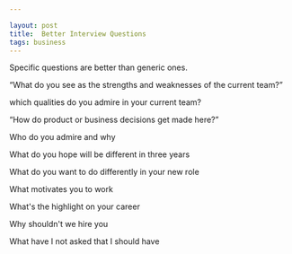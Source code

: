 ```yaml
---

layout: post
title:  Better Interview Questions 
tags: business
---
```


Specific questions are better than generic ones.


“What do you see as the strengths and weaknesses of the current team?”

which qualities do you admire in your current team?

“How do product or business decisions get made here?”

Who do you admire and why

What do you hope will be different in three years

What do you want to do differently in your new role

What motivates you to work

What's the highlight on your career

Why shouldn't we hire you 

What have I not asked that I should have